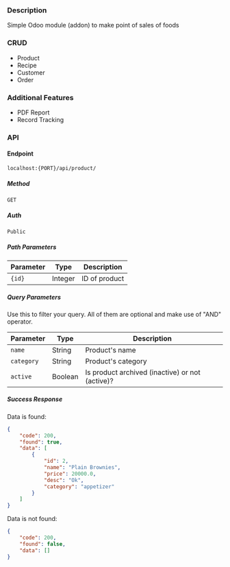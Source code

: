 ### Description
Simple Odoo module (addon) to make point of sales of foods

### CRUD
- Product
- Recipe
- Customer
- Order

### Additional Features
- PDF Report
- Record Tracking

### API

#### **Endpoint**
`localhost:{PORT}/api/product/`

##### **Method**
`GET`

##### **Auth**
`Public`

##### **Path Parameters**

| Parameter | Type | Description |
| - | -  | - |
| `{id}` |  Integer  |   ID of product  |

##### **Query Parameters**
Use this to filter your query. All of them are optional and make use of "AND" operator.

| Parameter | Type | Description |
| - | -  | - |
| `name`      |   String    |    Product's name    |
| `category`      |   String    |   Product's category    |
| `active`      |   Boolean    |    Is product archived (inactive) or not (active)?    |

##### **Success Response**
Data is found:
```json
{
    "code": 200,
    "found": true,
    "data": [
        {
            "id": 2,
            "name": "Plain Brownies",
            "price": 20000.0,
            "desc": "Ok",
            "category": "appetizer"
        }
    ]
}
```

Data is not found:
```json
{
    "code": 200,
    "found": false,
    "data": []
}
```

